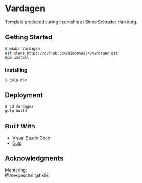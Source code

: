 # Vardagen

Template produced during internship at SinnerSchrader Hamburg.

## Getting Started
```sh
$ mkdir Vardagen
git clone https://github.com/simonh9134/vardagen.git
npm install
```
### Installing
```sh
$ gulp dev
```

## Deployment
```sh
$ cd Vardagen
gulp build
```

## Built With

* [Visual Studio Code](https://code.visualstudio.com/)
* [Gulp](https://gulpjs.com/)

## Acknowledgments
Mentoring:</br>
@Alexpeschel @flx92
